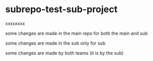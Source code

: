 # subrepo-test-sub-project

xxxxxxxx

some changes are made in the main repo for both the main and sub

some changes are made in the sub only for sub

some changes are made by both teams (it is by the sub)
